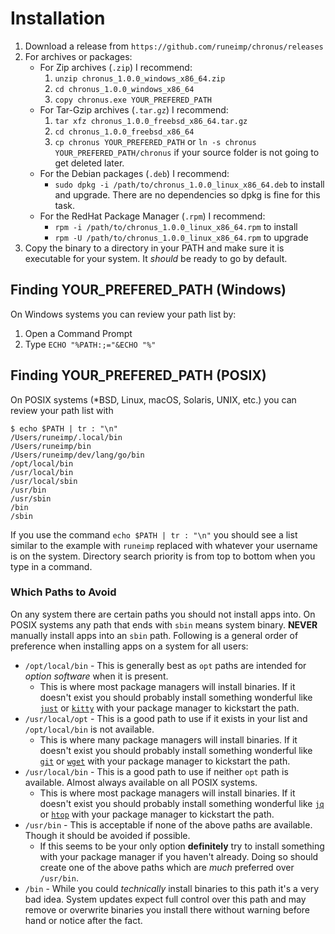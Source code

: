 
Installation
============

1. Download a release from `https://github.com/runeimp/chronus/releases`
2. For archives or packages:
	* For Zip archives (`.zip`) I recommend:
		1. `unzip chronus_1.0.0_windows_x86_64.zip`
		2. `cd chronus_1.0.0_windows_x86_64`
		3. `copy chronus.exe YOUR_PREFERED_PATH`
	* For Tar-Gzip archives (`.tar.gz`) I recommend:
		1. `tar xfz chronus_1.0.0_freebsd_x86_64.tar.gz`
		2. `cd chronus_1.0.0_freebsd_x86_64`
		3. `cp chronus YOUR_PREFERED_PATH` or `ln -s chronus YOUR_PREFERED_PATH/chronus` if your source folder is not going to get deleted later.
	* For the Debian packages (`.deb`) I recommend:
		* `sudo dpkg -i /path/to/chronus_1.0.0_linux_x86_64.deb` to install and upgrade. There are no dependencies so dpkg is fine for this task.
	* For the RedHat Package Manager (`.rpm`) I recommend:
		* `rpm -i /path/to/chronus_1.0.0_linux_x86_64.rpm` to install
		* `rpm -U /path/to/chronus_1.0.0_linux_x86_64.rpm` to upgrade
3. Copy the binary to a directory in your PATH and make sure it is executable for your system. It _should_ be ready to go by default.


Finding YOUR_PREFERED_PATH (Windows)
------------------------------------

On Windows systems you can review your path list by:

1. Open a Command Prompt
2. Type `ECHO "%PATH:;="&ECHO "%"`


Finding YOUR_PREFERED_PATH (POSIX)
----------------------------------

On POSIX systems (\*BSD, Linux, macOS, Solaris, UNIX, etc.) you can review your path list with

```text
$ echo $PATH | tr : "\n"
/Users/runeimp/.local/bin
/Users/runeimp/bin
/Users/runeimp/dev/lang/go/bin
/opt/local/bin
/usr/local/bin
/usr/local/sbin
/usr/bin
/usr/sbin
/bin
/sbin
```

If you use the command `echo $PATH | tr : "\n"` you should see a list similar to the example with `runeimp` replaced with whatever your username is on the system. Directory search priority is from top to bottom when you type in a command.


### Which Paths to Avoid

On any system there are certain paths you should not install apps into. On POSIX systems any path that ends with `sbin` means system binary. **NEVER** manually install apps into an `sbin` path. Following is a general order of preference when installing apps on a system for all users:

* `/opt/local/bin` - This is generally best as `opt` paths are intended for _option software_ when it is present.
	* This is where most package managers will install binaries. If it doesn't exist you should probably install something wonderful like [`just`][] or [`kitty`][] with your package manager to kickstart the path.
* `/usr/local/opt` - This is a good path to use if it exists in your list and `/opt/local/bin` is not available.
	* This is where many package managers will install binaries. If it doesn't exist you should probably install something wonderful like [`git`][] or [`wget`][] with your package manager to kickstart the path.
* `/usr/local/bin` - This is a good path to use if neither `opt` path is available. Almost always available on all POSIX systems.
	* This is where most package managers will install binaries. If it doesn't exist you should probably install something wonderful like [`jq`][] or [`htop`][] with your package manager to kickstart the path.
* `/usr/bin` - This is acceptable if none of the above paths are available. Though it should be avoided if possible.
	* If this seems to be your only option **definitely** try to install something with your package manager if you haven't already. Doing so should create one of the above paths which are _much_ preferred over `/usr/bin`.
* `/bin` - While you could _technically_ install binaries to this path it's a very bad idea. System updates expect full control over this path and may remove or overwrite binaries you install there without warning before hand or notice after the fact.





[`git`]: https://git-scm.com/
[`htop`]: https://hisham.hm/htop/
[`jq`]: https://stedolan.github.io/jq/
[`just`]: https://github.com/casey/just
[`kitty`]: https://sw.kovidgoyal.net/kitty/
[`wget`]: https://www.gnu.org/software/wget/

